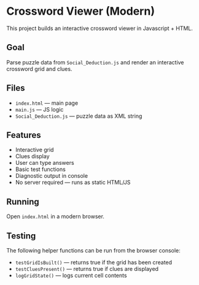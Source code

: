 # Crossword Viewer (Modern)

This project builds an interactive crossword viewer in Javascript + HTML.

## Goal

Parse puzzle data from `Social_Deduction.js` and render an interactive crossword grid and clues.

## Files

- `index.html` — main page
- `main.js` — JS logic
- `Social_Deduction.js` — puzzle data as XML string

## Features

- Interactive grid
- Clues display
- User can type answers
- Basic test functions
- Diagnostic output in console
- No server required — runs as static HTML/JS

## Running

Open `index.html` in a modern browser.

## Testing

The following helper functions can be run from the browser console:

- `testGridIsBuilt()` — returns true if the grid has been created
- `testCluesPresent()` — returns true if clues are displayed
- `logGridState()` — logs current cell contents
